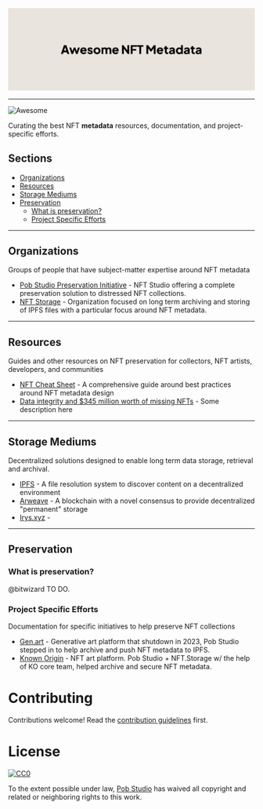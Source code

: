 <img src="./media/banner.png" >

---

![Awesome](https://cdn.rawgit.com/sindresorhus/awesome/d7305f38d29fed78fa85652e3a63e154dd8e8829/media/badge.svg)

Curating the best NFT **metadata** resources, documentation, and project-specific efforts.

## Sections

- [Organizations](#organizations)
- [Resources](#resources)
- [Storage Mediums](#storage-mediums)
- [Preservation](#preservation)
  - [What is preservation?](#what-is-preservation)
  - [Project Specific Efforts](#project-specific-efforts)

---

## Organizations 
Groups of people that have subject-matter expertise around NFT metadata 

* [Pob Studio Preservation Initiative](https://pob.studio/preserve) - NFT Studio offering a complete preservation solution to distressed NFT collections.
* [NFT Storage](https://nft.storage) - Organization focused on long term archiving and storing of IPFS files with a particular focus around NFT metadata.

---

## Resources
Guides and other resources on NFT preservation for collectors, NFT artists, developers, and communities

* [NFT Cheat Sheet](https://www.pob.studio/learn/metadata-cheat-sheet) - A comprehensive guide around best practices around NFT metadata design
* [Data integrity and $345 million worth of missing NFTs](https://blog.nft.storage/posts/2022-04-04-missing-nfts) - Some description here
---

## Storage Mediums
Decentralized solutions designed to enable long term data storage, retrieval and archival.

* [IPFS](https://ipfs.tech/) - A file resolution system to discover content on a decentralized environment
* [Arweave](https://arweave.org/) - A blockchain with a novel consensus to provide decentralized "permanent" storage
* [Irys.xyz](https://irys.xyz/) - 

---

## Preservation 

### What is preservation?
@bitwizard TO DO.

### Project Specific Efforts
Documentation for specific initiatives to help preserve NFT collections 

* [Gen.art](./projects/gen-art.md) - Generative art platform that shutdown in 2023, Pob Studio stepped in to help archive and push NFT metadata to IPFS.
* [Known Origin](./projects/) - NFT art platform. Pob Studio + NFT.Storage w/ the help of KO core team, helped archive and secure NFT metadata.

# Contributing

Contributions welcome! Read the [contribution guidelines](CONTRIBUTING.md) first.

# License

[![CC0](https://licensebuttons.net/p/zero/1.0/88x31.png)](https://creativecommons.org/publicdomain/zero/1.0/)

To the extent possible under law, [Pob Studio](https://pob.studio) has waived all copyright and related or neighboring rights to this work.